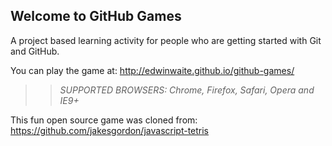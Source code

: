 ## Welcome to GitHub Games

A project based learning activity for people who are getting started with Git and GitHub.

You can play the game at: http://edwinwaite.github.io/github-games/

>> _*SUPPORTED BROWSERS*: Chrome, Firefox, Safari, Opera and IE9+_

This fun open source game was cloned from: https://github.com/jakesgordon/javascript-tetris

